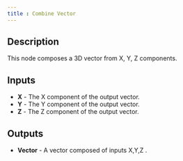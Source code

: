```yaml
---
title : Combine Vector
---
```


## Description

This node composes a 3D vector from X, Y, Z components.

## Inputs

- **X** - The X component of the output vector.
- **Y** - The Y component of the output vector.
- **Z** - The Z component of the output vector.

## Outputs

- **Vector** - A vector composed of inputs X,Y,Z .
